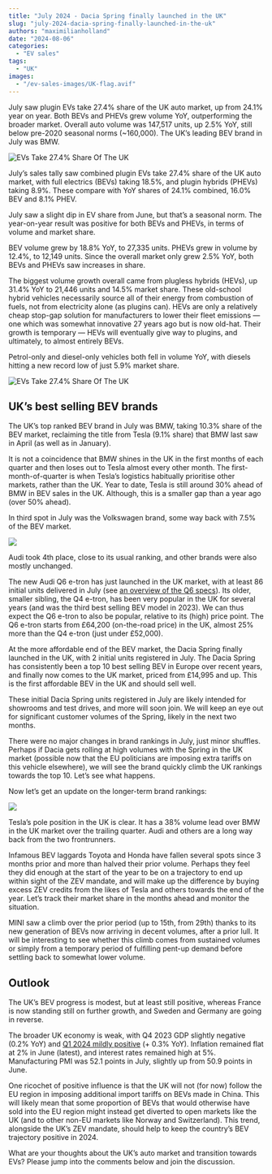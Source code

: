 ```yaml
---
title: "July 2024 - Dacia Spring finally launched in the UK"
slug: "july-2024-dacia-spring-finally-launched-in-the-uk"
authors: "maximilianholland"
date: "2024-08-06"
categories:
  - "EV sales"
tags:
  - "UK"
images:
  - "/ev-sales-images/UK-flag.avif"
---
```


July saw plugin EVs take 27.4% share of the UK auto market, up from 24.1% year on year. Both BEVs and PHEVs grew volume YoY, outperforming the broader market. Overall auto volume was 147,517 units, up 2.5% YoY, still below pre-2020 seasonal norms (~160,000). The UK’s leading BEV brand in July was BMW.

![EVs Take 27.4% Share Of The UK](/ev-sales-images/2024-07-UK-Passenger-Auto-Registrations.avif)

July’s sales tally saw combined plugin EVs take 27.4% share of the UK auto market, with full electrics (BEVs) taking 18.5%, and plugin hybrids (PHEVs) taking 8.9%. These compare with YoY shares of 24.1% combined, 16.0% BEV and 8.1% PHEV.

July saw a slight dip in EV share from June, but that’s a seasonal norm. The year-on-year result was positive for both BEVs and PHEVs, in terms of volume and market share.

BEV volume grew by 18.8% YoY, to 27,335 units. PHEVs grew in volume by 12.4%, to 12,149 units. Since the overall market only grew 2.5% YoY, both BEVs and PHEVs saw increases in share.

The biggest volume growth overall came from plugless hybrids (HEVs), up 31.4% YoY to 21,446 units and 14.5% market share. These old-school hybrid vehicles necessarily source all of their energy from combustion of fuels, not from electricity alone (as plugins can). HEVs are only a relatively cheap stop-gap solution for manufacturers to lower their fleet emissions — one which was somewhat innovative 27 years ago but is now old-hat. Their growth is temporary — HEVs will eventually give way to plugins, and ultimately, to almost entirely BEVs.

Petrol-only and diesel-only vehicles both fell in volume YoY, with diesels hitting a new record low of just 5.9% market share.

![EVs Take 27.4% Share Of The UK](/ev-sales-images/2024-07-UK-Monthly-Powertrain-Market-Share.avif)

## UK’s best selling BEV brands

The UK’s top ranked BEV brand in July was BMW, taking 10.3% share of the BEV market, reclaiming the title from Tesla (9.1% share) that BMW last saw in April (as well as in January).

It is not a coincidence that BMW shines in the UK in the first months of each quarter and then loses out to Tesla almost every other month. The first-month-of-quarter is when Tesla’s logistics habitually prioritise other markets, rather than the UK. Year to date, Tesla is still around 30% ahead of BMW in BEV sales in the UK. Although, this is a smaller gap than a year ago (over 50% ahead).

In third spot in July was the Volkswagen brand, some way back with 7.5% of the BEV market.

![](/ev-sales-images/2024-07-UK-BEV-Brand-_-Est.avif)

Audi took 4th place, close to its usual ranking, and other brands were also mostly unchanged.

The new Audi Q6 e-tron has just launched in the UK market, with at least 86 initial units delivered in July (see [an overview of the Q6 specs](/2024/07/05/june-2024-ev-sales-stagnated-in-sweden/)). Its older, smaller sibling, the Q4 e-tron, has been very popular in the UK for several years (and was the third best selling BEV model in 2023). We can thus expect the Q6 e-tron to also be popular, relative to its (high) price point. The Q6 e-tron starts from £64,200 (on-the-road price) in the UK, almost 25% more than the Q4 e-tron (just under £52,000).

At the more affordable end of the BEV market, the Dacia Spring finally launched in the UK, with 2 initial units registered in July. The Dacia Spring has consistently been a top 10 best selling BEV in Europe over recent years, and finally now comes to the UK market, priced from £14,995 and up. This is the first affordable BEV in the UK and should sell well.

These initial Dacia Spring units registered in July are likely intended for showrooms and test drives, and more will soon join. We will keep an eye out for significant customer volumes of the Spring, likely in the next two months.

There were no major changes in brand rankings in July, just minor shuffles. Perhaps if Dacia gets rolling at high volumes with the Spring in the UK market (possible now that the EU politicians are imposing extra tariffs on this vehicle elsewhere), we will see the brand quickly climb the UK rankings towards the top 10. Let’s see what happens.

Now let’s get an update on the longer-term brand rankings:

![](/ev-sales-images/2024-07-UK-BEV-Brand-_-Est.-Trailing-Qtr.avif)

Tesla’s pole position in the UK is clear. It has a 38% volume lead over BMW in the UK market over the trailing quarter. Audi and others are a long way back from the two frontrunners.

Infamous BEV laggards Toyota and Honda have fallen several spots since 3 months prior and more than halved their prior volume. Perhaps they feel they did enough at the start of the year to be on a trajectory to end up within sight of the ZEV mandate, and will make up the difference by buying excess ZEV credits from the likes of Tesla and others towards the end of the year. Let’s track their market share in the months ahead and monitor the situation.

MINI saw a climb over the prior period (up to 15th, from 29th) thanks to its new generation of BEVs now arriving in decent volumes, after a prior lull. It will be interesting to see whether this climb comes from sustained volumes or simply from a temporary period of fulfilling pent-up demand before settling back to somewhat lower volume.

## Outlook

The UK’s BEV progress is modest, but at least still positive, whereas France is now standing still on further growth, and Sweden and Germany are going in reverse.

The broader UK economy is weak, with Q4 2023 GDP slightly negative (0.2% YoY) and [Q1 2024 mildly positive](https://tradingeconomics.com/united-kingdom/indicators) (+ 0.3% YoY). Inflation remained flat at 2% in June (latest), and interest rates remained high at 5%. Manufacturing PMI was 52.1 points in July, slightly up from 50.9 points in June.

One ricochet of positive influence is that the UK will not (for now) follow the EU region in imposing additional import tariffs on BEVs made in China. This will likely mean that some proportion of BEVs that would otherwise have sold into the EU region might instead get diverted to open markets like the UK (and to other non-EU markets like Norway and Switzerland). This trend, alongside the UK’s ZEV mandate, should help to keep the country’s BEV trajectory positive in 2024.

What are your thoughts about the UK’s auto market and transition towards EVs? Please jump into the comments below and join the discussion.